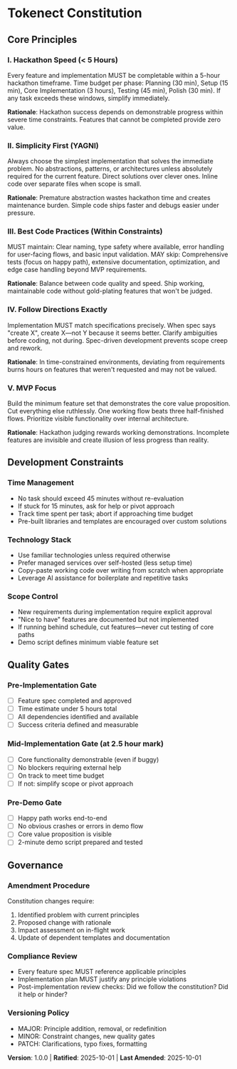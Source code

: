 <!--
Sync Impact Report:
- Version: 0.0.0 → 1.0.0 (Initial constitution creation)
- Principles defined: 5 core hackathon principles
  1. Hackathon Speed (< 5 Hours)
  2. Simplicity First (YAGNI)
  3. Best Code Practices (Within Constraints)
  4. Follow Directions Exactly
  5. MVP Focus
- Sections added: Core Principles, Development Constraints, Quality Gates, Governance
- Templates updated:
  ✅ .specify/templates/plan-template.md (Constitution Check section expanded with all 5 principles)
  ✅ .specify/templates/spec-template.md (Added hackathon time constraint reminder)
  ✅ .specify/templates/tasks-template.md (Updated testing focus and time tracking notes)
  ✅ .claude/commands/analyze.md (Already references constitution correctly)
- Deferred items: None
- Rationale: MAJOR version (1.0.0) chosen as this is the initial constitution establishment
-->

# Tokenect Constitution

## Core Principles

### I. Hackathon Speed (< 5 Hours)
Every feature and implementation MUST be completable within a 5-hour hackathon timeframe.
Time budget per phase: Planning (30 min), Setup (15 min), Core Implementation (3 hours),
Testing (45 min), Polish (30 min). If any task exceeds these windows, simplify immediately.

**Rationale**: Hackathon success depends on demonstrable progress within severe time
constraints. Features that cannot be completed provide zero value.

### II. Simplicity First (YAGNI)
Always choose the simplest implementation that solves the immediate problem. No abstractions,
patterns, or architectures unless absolutely required for the current feature. Direct
solutions over clever ones. Inline code over separate files when scope is small.

**Rationale**: Premature abstraction wastes hackathon time and creates maintenance burden.
Simple code ships faster and debugs easier under pressure.

### III. Best Code Practices (Within Constraints)
MUST maintain: Clear naming, type safety where available, error handling for user-facing
flows, and basic input validation. MAY skip: Comprehensive tests (focus on happy path),
extensive documentation, optimization, and edge case handling beyond MVP requirements.

**Rationale**: Balance between code quality and speed. Ship working, maintainable code
without gold-plating features that won't be judged.

### IV. Follow Directions Exactly
Implementation MUST match specifications precisely. When spec says "create X", create X—not
Y because it seems better. Clarify ambiguities before coding, not during. Spec-driven
development prevents scope creep and rework.

**Rationale**: In time-constrained environments, deviating from requirements burns hours on
features that weren't requested and may not be valued.

### V. MVP Focus
Build the minimum feature set that demonstrates the core value proposition. Cut everything
else ruthlessly. One working flow beats three half-finished flows. Prioritize visible
functionality over internal architecture.

**Rationale**: Hackathon judging rewards working demonstrations. Incomplete features are
invisible and create illusion of less progress than reality.

## Development Constraints

### Time Management
- No task should exceed 45 minutes without re-evaluation
- If stuck for 15 minutes, ask for help or pivot approach
- Track time spent per task; abort if approaching time budget
- Pre-built libraries and templates are encouraged over custom solutions

### Technology Stack
- Use familiar technologies unless required otherwise
- Prefer managed services over self-hosted (less setup time)
- Copy-paste working code over writing from scratch when appropriate
- Leverage AI assistance for boilerplate and repetitive tasks

### Scope Control
- New requirements during implementation require explicit approval
- "Nice to have" features are documented but not implemented
- If running behind schedule, cut features—never cut testing of core paths
- Demo script defines minimum viable feature set

## Quality Gates

### Pre-Implementation Gate
- [ ] Feature spec completed and approved
- [ ] Time estimate under 5 hours total
- [ ] All dependencies identified and available
- [ ] Success criteria defined and measurable

### Mid-Implementation Gate (at 2.5 hour mark)
- [ ] Core functionality demonstrable (even if buggy)
- [ ] No blockers requiring external help
- [ ] On track to meet time budget
- [ ] If not: simplify scope or pivot approach

### Pre-Demo Gate
- [ ] Happy path works end-to-end
- [ ] No obvious crashes or errors in demo flow
- [ ] Core value proposition is visible
- [ ] 2-minute demo script prepared and tested

## Governance

### Amendment Procedure
Constitution changes require:
1. Identified problem with current principles
2. Proposed change with rationale
3. Impact assessment on in-flight work
4. Update of dependent templates and documentation

### Compliance Review
- Every feature spec MUST reference applicable principles
- Implementation plan MUST justify any principle violations
- Post-implementation review checks: Did we follow the constitution? Did it help or hinder?

### Versioning Policy
- MAJOR: Principle addition, removal, or redefinition
- MINOR: Constraint changes, new quality gates
- PATCH: Clarifications, typo fixes, formatting

**Version**: 1.0.0 | **Ratified**: 2025-10-01 | **Last Amended**: 2025-10-01
